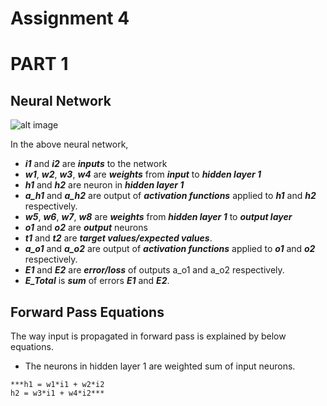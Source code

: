 # Assignment 4 
# PART 1

## Neural Network

![alt image](https://cdn.mathpix.com/snip/images/85Qij7WDdP9k7huvKRKkOgHUhByuDWvhqVMy8gwp12w.original.fullsize.png)

In the above neural network, 
- ***i1*** and ***i2*** are ***inputs*** to the network
- ***w1***, ***w2***, ***w3***, ***w4*** are ***weights*** from ***input*** to ***hidden layer 1***
- ***h1*** and ***h2*** are neuron in ***hidden layer 1***
- ***a_h1*** and ***a_h2*** are output of ***activation functions*** applied to ***h1*** and ***h2*** respectively.
- ***w5***, ***w6***, ***w7***, ***w8*** are ***weights*** from ***hidden layer 1*** to ***output layer***
- ***o1*** and ***o2*** are ***output*** neurons
- ***t1*** and ***t2*** are ***target values/expected values***.
- ***a_o1*** and ***a_o2*** are output of ***activation functions*** applied to ***o1*** and ***o2*** respectively.
- ***E1*** and ***E2*** are ***error/loss*** of outputs a_o1 and a_o2 respectively.
- ***E_Total*** is ***sum*** of errors ***E1*** and ***E2***.


## Forward Pass Equations
The way input is propagated in forward pass is explained by below equations.
- The neurons in hidden layer 1 are weighted sum of input neurons.
```
***h1 = w1*i1 + w2*i2	
h2 = w3*i1 + w4*i2***
```

